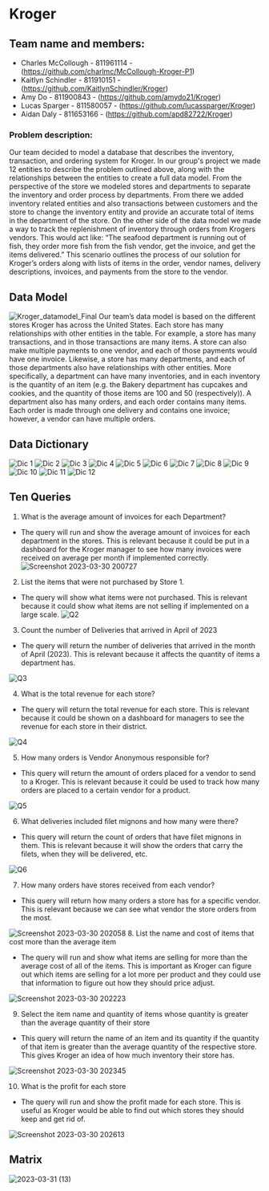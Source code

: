 # Kroger
## Team name and members:


- Charles McCollough - 811961114 - (https://github.com/charlmc/McCollough-Kroger-P1)
- Kaitlyn Schindler - 811910151 - (https://github.com/KaitlynSchindler/Kroger)
- Amy Do - 811900843 - (https://github.com/amydo21/Kroger)
- Lucas Sparger - 811580057 - (https://github.com/lucassparger/Kroger)
- Aidan Daly - 811653166 - (https://github.com/apd82722/Kroger) 


### Problem description:
Our team decided to model a database that describes the inventory, transaction, and ordering system for Kroger. In our group's project we made 12 entities to describe the problem outlined above, along with the relationships between the entities to create a full data model. From the perspective of the store we modeled stores and departments to separate the inventory and order process by departments. From there we added inventory related entities and also transactions between customers and the store to change the inventory entity and provide an accurate total of items in the department of the store. On the other side of the data model we made a way to track the replenishment of inventory through orders from Krogers vendors. This would act like: “The seafood department is running out of fish, they order more fish from the fish vendor, get the invoice, and get the items delivered.” This scenario outlines the process of our solution for Kroger’s orders along with lists of items in the order, vendor names, delivery descriptions, invoices, and payments from the store to the vendor. 


## Data Model

![Kroger_datamodel_Final](https://user-images.githubusercontent.com/91034834/229179853-7aecf971-b79a-441b-9699-4f304c52e860.png)
Our team’s data model is based on the different stores Kroger has across the United States. Each store has many relationships with other entities in the table. 
For example, a store has many transactions, and in those transactions are many items. A store can also make multiple payments to one vendor, and each of those payments would have one invoice. Likewise, a store has many departments, and each of those departments also have relationships with other entities. More specifically, a department can have many inventories, and in each inventory is the quantity of an item (e.g. the Bakery department has cupcakes and cookies, and the quantity of those items are 100 and 50 (respectively)). A department also has many orders, and each order contains many items. Each order is made through one delivery and contains one invoice; however, a vendor can have multiple orders.


## Data Dictionary

![Dic 1](https://user-images.githubusercontent.com/91034834/229182016-ecabb3cf-a992-4787-b8c1-d1e17f6c8617.PNG)
![Dic 2](https://user-images.githubusercontent.com/91034834/229182042-704c4992-7455-4f6b-a870-581c6831b3f6.PNG)
![Dic 3](https://user-images.githubusercontent.com/91034834/229182065-ae7f4074-ec6c-4680-a826-f49d1358c461.PNG)
![Dic 4](https://user-images.githubusercontent.com/91034834/229182078-c40383fb-13c0-4c93-95f2-331a7c1bb5bb.PNG)
![Dic 5](https://user-images.githubusercontent.com/91034834/229182093-55b74d30-52b0-4510-a71e-dfb25ccf6d16.PNG)
![Dic 6](https://user-images.githubusercontent.com/91034834/229182103-93ef2b9f-b0ee-4199-b430-8bd625dcc9a3.PNG)
![Dic 7](https://user-images.githubusercontent.com/91034834/229182113-5c97bbc9-3b4a-4d32-afab-ca2ef01424d7.PNG)
![Dic 8](https://user-images.githubusercontent.com/91034834/229182126-c4dc44eb-635b-41d4-962d-057c197e6406.PNG)
![Dic 9](https://user-images.githubusercontent.com/91034834/229182134-aeb05bb7-df49-40d8-8c6b-00457521edc1.PNG)
![Dic 10](https://user-images.githubusercontent.com/91034834/229182155-2689d36e-ab42-4953-a560-ea141d6b078b.PNG)
![Dic 11](https://user-images.githubusercontent.com/91034834/229182173-25f26457-01b3-4629-be93-b026bf410729.PNG)
![Dic 12](https://user-images.githubusercontent.com/91034834/229182196-664bd209-68c8-4a60-a5f8-082d6550670f.PNG)


## Ten Queries

1. What is the average amount of invoices for each Department? 
- The query will run and show the average amount of invoices for each department in the stores. This is relevant because it could be put in a dashboard for the Kroger manager to see how many invoices were received on average per month if implemented correctly.
![Screenshot 2023-03-30 200727](https://user-images.githubusercontent.com/91034834/229184159-64aa25fc-4657-4d67-a970-0f8f483c5339.png)
2. List the items that were not purchased by Store 1.
- The query will show what items were not purchased. This is relevant because it could show what items are not selling if implemented on a large scale. 
![Q2](https://user-images.githubusercontent.com/91034834/229184234-8f143427-4e7f-4edb-93cd-8ea81ff98c0c.png)
3. Count the number of Deliveries that arrived in April of 2023
- The query will return the number of deliveries that arrived in the month of April (2023). This is relevant because it affects the quantity of items a department has.

![Q3](https://user-images.githubusercontent.com/91034834/229184241-c7798c8b-47af-4e82-8dc8-e622810be37f.png)

4. What is the total revenue for each store?
- The query will return the total revenue for each store. This is relevant because it could be shown on a dashboard for managers to see the revenue for each store in their district. 

![Q4](https://user-images.githubusercontent.com/91034834/229184255-d07624d9-e743-4c5b-977a-cb9d59eeb35d.png)

5. How many orders is Vendor Anonymous responsible for?
- This query will return the amount of orders placed for a vendor to send to a Kroger. This is relevant because it could be used to track how many orders are placed to a certain vendor for a product. 

![Q5](https://user-images.githubusercontent.com/91034834/229184267-9a4ad41b-3e7b-4729-afb7-00950f683332.png)

6. What deliveries included filet mignons and how many were there?
- This query will return the count of orders that have filet mignons in them. This is relevant because it will show the orders that carry the filets, when they will be delivered, etc. 

![Q6](https://user-images.githubusercontent.com/91034834/229184287-898d282d-6b12-4188-a566-1e6128732971.png)

7. How many orders have stores received from each vendor?
- This query will return how many orders a store has for a specific vendor. This is relevant because we can see what vendor the store orders from the most. 

![Screenshot 2023-03-30 202058](https://user-images.githubusercontent.com/91034834/229184423-bfe99b7e-013f-4dd9-9cb6-c72c8611edd4.png)
8. List the name and cost of items that cost more than the average item
- The query will run and show what items are selling for more than the average cost of all of the items. This is important as Kroger can figure out which items are selling for a lot more per product and they could use that information to figure out how they should price adjust.

![Screenshot 2023-03-30 202223](https://user-images.githubusercontent.com/91034834/229184451-e63d6bf6-8d7a-4593-ae66-1b58c08219aa.png)

9. Select the item name and quantity of items whose quantity is greater than the average quantity of their store
- This query will return the name of an item and its quantity if the quantity of that item is greater than the average quantity of the respective store. This gives Kroger an idea of how much inventory their store has. 

![Screenshot 2023-03-30 202345](https://user-images.githubusercontent.com/91034834/229184475-2f61e50d-60e5-4c55-a44c-87a8da7eab7d.png)

10. What is the profit for each store
- The query will run and show the profit made for each store. This is useful as Kroger would be able to find out which stores they should keep and get rid of.

![Screenshot 2023-03-30 202613](https://user-images.githubusercontent.com/91034834/229184493-5eaf98b9-7fd2-4f62-94bc-b07603dfe8d4.png)


## Matrix

![2023-03-31 (13)](https://user-images.githubusercontent.com/128402291/229186991-7fadb6c7-a7c7-48f3-924b-3c0dce69b00c.png)
